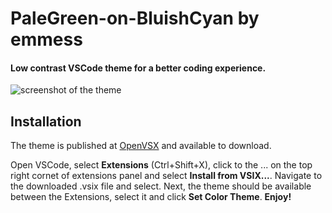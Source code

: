 # PaleGreen-on-BluishCyan by emmess

#### Low contrast VSCode theme for a better coding experience.

![screenshot of the theme](https://github.com/mihocsaszilard/emmess-palegreen-on-bluishcyan/assets/62619507/cb122af4-efec-40af-acdb-52a7b06bb2ca)

## Installation 
The theme is published at [OpenVSX](https://open-vsx.org/extension/emmess/emmess-palegreen-on-bluishcyan) and available to download.

Open VSCode, select **Extensions** (Ctrl+Shift+X), click to the ... on the top right cornet of extensions panel and select **Install from VSIX...**. Navigate to the downloaded .vsix file and select. Next, the theme should be available between the Extensions, select it and click **Set Color Theme**. 
**Enjoy!** 